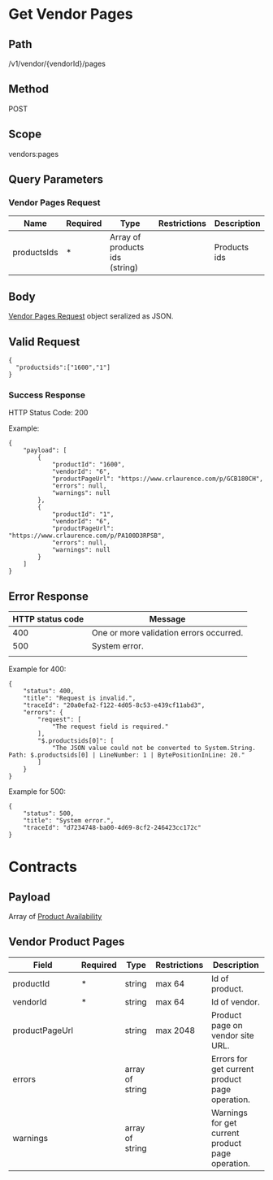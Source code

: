 
# Get Vendor Pages

## Path

/v1/vendor/{vendorId}/pages

## Method

POST

## Scope
vendors:pages

## Query Parameters

### Vendor Pages Request
| Name | Required | Type | Restrictions | Description |
|--|--|--|--|--|
| productsIds | * | Array of products ids (string) |  | Products ids |

## Body

[Vendor Pages Request](https://github.com/dkhardwarecom/docs/blob/main/partnerApi/vendors-pages.md#vendors-pages-request) object seralized as JSON.

## Valid Request
```
{
  "productsids":["1600","1"]
}
```

### Success Response

HTTP Status Code: 200

Example:
```
{
    "payload": [
        {
            "productId": "1600",
            "vendorId": "6",
            "productPageUrl": "https://www.crlaurence.com/p/GCB180CH",
            "errors": null,
            "warnings": null
        },
        {
            "productId": "1",
            "vendorId": "6",
            "productPageUrl": "https://www.crlaurence.com/p/PA100D3RPSB",
            "errors": null,
            "warnings": null
        }
    ]
}
```

## Error Response


| HTTP status code | Message |
|--|--|
| 400 | One or more validation errors occurred. |
| 500 | System error. |
|  |  |

Example for 400:
```
{
    "status": 400,
    "title": "Request is invalid.",
    "traceId": "20a0efa2-f122-4d05-8c53-e439cf11abd3",
    "errors": {
        "request": [
            "The request field is required."
        ],
        "$.productsids[0]": [
            "The JSON value could not be converted to System.String. Path: $.productsids[0] | LineNumber: 1 | BytePositionInLine: 20."
        ]
    }
}
```

Example for 500:
```
{
    "status": 500,
    "title": "System error.",
    "traceId": "d7234748-ba00-4d69-8cf2-246423cc172c"
}
```

# Contracts

## Payload
Array of [Product Availability](https://github.com/dkhardwarecom/docs/blob/main/partnerApi/vendors-pages.md#vendor-product-pages) 

## Vendor Product Pages
| Field | Required | Type | Restrictions | Description |
|--|--|--|--|--|
| productId | * | string | max 64 | Id of product. |
| vendorId | * | string | max 64 | Id of vendor. |
| productPageUrl |  | string | max 2048 | Product page on vendor site URL. |
| errors |  | array of string | | Errors for get current product page operation. |
| warnings |  | array of string | | Warnings for get current product page operation. |



